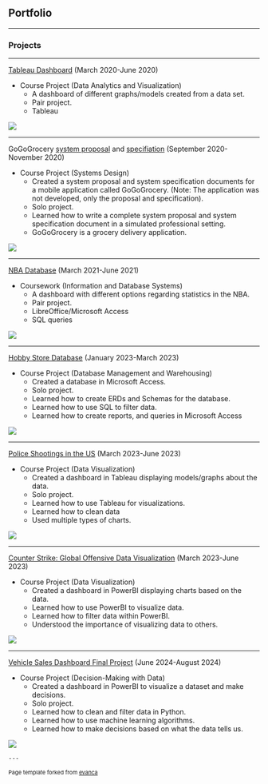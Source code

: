 ## Portfolio

---

### Projects 

---
<a href="https://github.com/NicholasSutanto/tableau-dashboard">Tableau Dashboard</a> (March 2020-June 2020)
* Course Project (Data Analytics and Visualization)
   * A dashboard of different graphs/models created from a data set.
   * Pair project.
   * Tableau
   
<img src="images/sampledashboard.png?raw=true"/>

---
GoGoGrocery <a href="https://github.com/NicholasSutanto/GoGoGrocerySystemProposal">system proposal</a> and <a href="https://github.com/NicholasSutanto/GoGoGrocerySpecification">specifiation</a> (September 2020-November 2020)
* Course Project (Systems Design)
   * Created a system proposal and system specification documents for a mobile application called GoGoGrocery. (Note: The application was not developed, only the     proposal and specification).
   * Solo project.
   * Learned how to write a complete system proposal and system specification document in a simulated professional setting.
   * GoGoGrocery is a grocery delivery application.


<img src="images/GoGoGroceryProposal.png?raw=true"/>

---
<a href="https://github.com/NicholasSutanto/nba-database-file">NBA Database</a> (March 2021-June 2021)
* Coursework (Information and Database Systems)
   * A dashboard with different options regarding statistics in the NBA.
   * Pair project.
   * LibreOffice/Microsoft Access
   * SQL queries


<img src="images/DatabaseNBA.png?raw=true"/>

---
<a href="https://github.com/NicholasSutanto/HobbyStoreDatabase">Hobby Store Database</a> (January 2023-March 2023)
* Course Project (Database Management and Warehousing)
   * Created a database in Microsoft Access.
   * Solo project.
   * Learned how to create ERDs and Schemas for the database.
   * Learned how to use SQL to filter data.
   * Learned how to create reports, and queries in Microsoft Access
   

<img src="images/HobbyStoreDB.png?raw=true"/>
  
--- 
<a href="https://github.com/NicholasSutanto/TableauPoliceShootings">Police Shootings in the US</a> (March 2023-June 2023)
* Course Project (Data Visualization)
   * Created a dashboard in Tableau displaying models/graphs about the data.
   * Solo project.
   * Learned how to use Tableau for visualizations.
   * Learned how to clean data
   * Used multiple types of charts.

     
<img src="images/PoliceShootings.png?raw=true"/>
  
---
<a href="https://github.com/NicholasSutanto/PowerBIcsgo">Counter Strike: Global Offensive Data Visualization</a> (March 2023-June 2023)
* Course Project (Data Visualization)
   * Created a dashboard in PowerBI displaying charts based on the data.
   * Learned how to use PowerBI to visualize data.
   * Learned how to filter data within PowerBI.
   * Understood the importance of visualizing data to others.
     
     
<img src="images/CSGOPlayers.png?raw=true"/>

---
<a href="https://github.com/NicholasSutanto/VehicleSalesDashboard">Vehicle Sales Dashboard Final Project</a> (June 2024-August 2024)
* Course Project (Decision-Making with Data)
   * Created a dashboard in PowerBI to visualize a dataset and make decisions.
   * Solo project.
   * Learned how to clean and filter data in Python.
   * Learned how to use machine learning algorithms.
   * Learned how to make decisions based on what the data tells us.
   

<img src="images/VehicleSalesDashboard.png?raw=true"/>
  
    ---  
<p style="font-size:11px">Page template forked from <a href="https://github.com/evanca/quick-portfolio">evanca</a></p> 
<!-- Remove above link if you don't want to attibute -->

